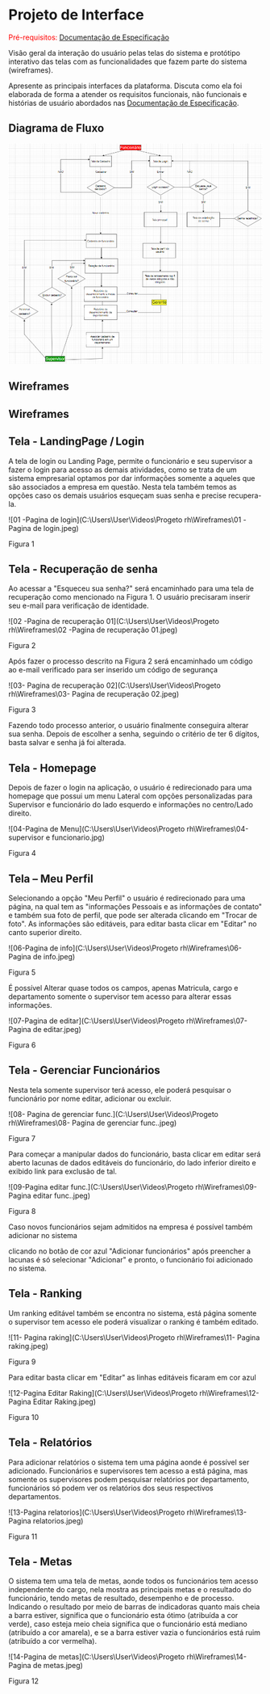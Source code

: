 
# Projeto de Interface

<span style="color:red">Pré-requisitos: <a href="2-Especificação do Projeto.md"> Documentação de Especificação</a></span>

Visão geral da interação do usuário pelas telas do sistema e protótipo interativo das telas com as funcionalidades que fazem parte do sistema (wireframes).

 Apresente as principais interfaces da plataforma. Discuta como ela foi elaborada de forma a atender os requisitos funcionais, não funcionais e histórias de usuário abordados nas <a href="2-Especificação do Projeto.md"> Documentação de Especificação</a>.

## Diagrama de Fluxo

<img src="./img/diagrama-fluxo.png">


## Wireframes

## Wireframes





## Tela - LandingPage / Login 

A tela de login ou Landing Page, permite o funcionário e seu supervisor a fazer o login para acesso as demais atividades, como se trata de um sistema empresarial optamos por dar informações somente a aqueles que são associados a empresa em questão.  Nesta tela também temos as opções caso os demais usuários esqueçam suas senha e precise recupera-la.

![01 -Pagina de login](C:\Users\User\Videos\Progeto rh\Wireframes\01 -Pagina de login.jpeg)

Figura 1

## Tela - Recuperação de senha 

Ao acessar a "Esqueceu sua senha?" será encaminhado para uma tela de recuperação como mencionado na Figura 1. O usuário precisaram inserir seu e-mail para verificação de identidade.



![02 -Pagina de recuperação 01](C:\Users\User\Videos\Progeto rh\Wireframes\02 -Pagina de recuperação 01.jpeg)

Figura 2

Após fazer o processo descrito na Figura 2 será encaminhado um código ao e-mail verificado para ser inserido um código de segurança 



![03- Pagina de recuperação 02](C:\Users\User\Videos\Progeto rh\Wireframes\03- Pagina de recuperação 02.jpeg)

Figura 3

Fazendo todo processo anterior, o usuário finalmente conseguira alterar sua senha. Depois de escolher a senha, seguindo o critério de ter 6 dígitos, basta salvar e senha já foi alterada.

## Tela - Homepage 

Depois de fazer o login na aplicação, o usuário é redirecionado para uma homepage que possui um menu Lateral com opções personalizadas para Supervisor e funcionário do lado esquerdo e informações no centro/Lado direito.



![04-Pagina de Menu](C:\Users\User\Videos\Progeto rh\Wireframes\04-supervisor e funcionario.jpg)

Figura 4

## Tela – Meu Perfil

Selecionando a opção "Meu Perfil" o usuário é redirecionado para uma página, na qual tem as "informações Pessoais e as informações de contato" e também sua foto de perfil,  que pode ser alterada clicando em "Trocar de foto".  As informações são editáveis, para editar basta clicar em "Editar" no canto superior direito.

![06-Pagina de info](C:\Users\User\Videos\Progeto rh\Wireframes\06-Pagina de info.jpeg)

Figura 5

 É possível Alterar quase todos os campos, apenas Matricula, cargo e departamento somente      o supervisor tem acesso para alterar essas informações.

![07-Pagina de editar](C:\Users\User\Videos\Progeto rh\Wireframes\07-Pagina de editar.jpeg)

Figura 6

## Tela - Gerenciar Funcionários

Nesta tela somente supervisor terá acesso, ele poderá pesquisar o funcionário por nome editar, adicionar ou excluir.



![08- Pagina de gerenciar func.](C:\Users\User\Videos\Progeto rh\Wireframes\08- Pagina de gerenciar func..jpeg)

Figura 7

Para começar a manipular dados do funcionário, basta clicar em editar será aberto lacunas de dados editáveis do funcionário, do lado inferior direito e exibido link para exclusão de tal.

![09-Pagina editar func.](C:\Users\User\Videos\Progeto rh\Wireframes\09-Pagina editar func..jpeg)

Figura 8



Caso novos funcionários sejam admitidos na empresa é possível também adicionar no sistema

clicando no botão de cor azul "Adicionar funcionários" após preencher a lacunas é só selecionar "Adicionar" e pronto, o funcionário foi adicionado no sistema.

## Tela - Ranking

Um ranking editável também se encontra no sistema, está página somente o supervisor tem acesso ele poderá visualizar o ranking é também editado.



![11- Pagina raking](C:\Users\User\Videos\Progeto rh\Wireframes\11- Pagina raking.jpeg)

Figura 9



Para editar basta clicar em "Editar" as linhas editáveis ficaram em cor azul

![12-Pagina Editar Raking](C:\Users\User\Videos\Progeto rh\Wireframes\12-Pagina Editar Raking.jpeg)

Figura 10

## Tela - Relatórios

Para adicionar relatórios o sistema tem uma página aonde é possível ser adicionado. Funcionários e supervisores tem acesso a está página, mas somente os supervisores podem pesquisar relatórios por departamento, funcionários só podem ver os relatórios dos seus respectivos departamentos.

![13-Pagina relatorios](C:\Users\User\Videos\Progeto rh\Wireframes\13-Pagina relatorios.jpeg)

Figura 11

## Tela - Metas

O sistema tem uma tela de metas, aonde todos os funcionários tem acesso independente do cargo, nela mostra as principais metas e o resultado do funcionário, tendo metas de resultado, desempenho e de processo. Indicando o resultado por meio de barras de indicadoras quanto mais cheia a barra estiver, significa que o funcionário esta ótimo (atribuída a cor verde),  caso esteja meio cheia significa que o funcionário está mediano (atribuído a cor amarela), e se a barra estiver vazia o funcionários está ruim (atribuído a cor vermelha).



![14-Pagina de metas](C:\Users\User\Videos\Progeto rh\Wireframes\14-Pagina de metas.jpeg)

Figura 12
